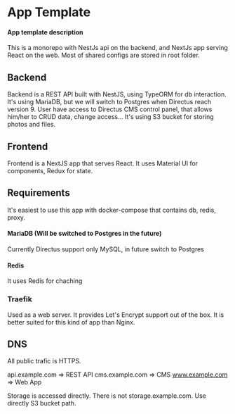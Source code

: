 # App Template

#### App template description

This is a monorepo with NestJs api on the backend, and NextJs app serving React on the web. Most of shared configs are stored in root folder.

## Backend

Backend is a REST API built with NestJS, using TypeORM for db interaction. It's using MariaDB, but we will switch to Postgres when Directus reach version 9. User have access to Directus CMS control panel, that allows him/her to CRUD data, change access... It's using S3 bucket for storing photos and files.

## Frontend

Frontend is a NextJS app that serves React. It uses Material UI for components, Redux for state.

## Requirements

It's easiest to use this app with docker-compose that contains db, redis, proxy.

#### MariaDB (Will be switched to Postgres in the future)

Currently Directus support only MySQL, in future switch to Postgres

#### Redis

It uses Redis for chaching

### Traefik

Used as a web server. It provides Let's Encrypt support out of the box. It is better suited for this kind of app than Nginx.

## DNS

All public trafic is HTTPS.

api.example.com => REST API
cms.example.com => CMS
www.example.com => Web App

Storage is accessed directly. There is not storage.example.com. Use directly S3 bucket path.
